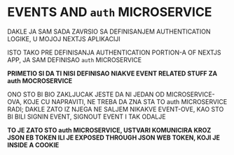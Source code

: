 # EVENTS AND `auth` MICROSERVICE

DAKLE JA SAM SADA ZAVRSIO SA DEFINISANJEM AUTHENTICATION LOGIKE, U MOJOJ NEXTJS APLIKACIJI

ISTO TAKO PRE DEFINISANJA AUTHENTICATION PORTION-A OF NEXTJS APP, JA SAM DEFINISAO `auth` MICROSERVICE

**PRIMETIO SI DA TI NISI DEFINISAO NIAKVE EVENT RELATED STUFF ZA auth MOCROSERVICE**

ONO STO BI BIO ZAKLJUCAK JESTE DA NI JEDAN OD MICROSERVICE-OVA, KOJE CU NAPRAVITI, NE TREBA DA ZNA STA TO auth MICROSERVICE RADI; DAKLE ZATO IZ NJEGA NE SALJEM NIKAKVE EVENT-OVE, KAO STO BI BILI SIGNIN EVENT, SIGNOUT EVENT I TAK ODALJE

**TO JE ZATO STO auth MICROSERVICE, USTVARI KOMUNICIRA KROZ JSON EB TOKEN ILI JE EXPOSED THROUGH JSON WEB TOKEN, KOJI JE INSIDE A COOKIE**
